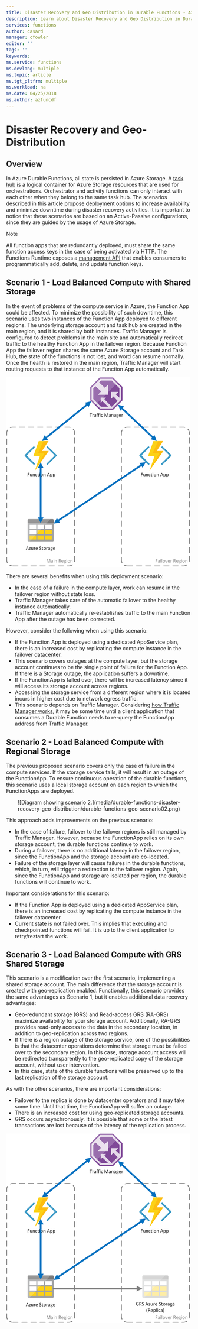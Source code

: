 ```yaml
---
title: Disaster Recovery and Geo Distribution in Durable Functions - Azure
description: Learn about Disaster Recovery and Geo Distribution in Durable Functions.
services: functions
author: casard
manager: cfowler
editor: ''
tags: ''
keywords:
ms.service: functions
ms.devlang: multiple
ms.topic: article
ms.tgt_pltfrm: multiple
ms.workload: na
ms.date: 04/25/2018
ms.author: azfuncdf
---
```


# Disaster Recovery and Geo-Distribution

## Overview
In Azure Durable Functions, all state is persisted in Azure Storage. A [task hub](durable-functions-task-hubs.md) is a logical container for Azure Storage resources that are used for orchestrations. Orchestrator and activity functions can only interact with each other when they belong to the same task hub.
The scenarios described in this article propose deployment options to increase availability and minimize downtime during disaster recovery activities.
It is important to notice that these scenarios are based on an Active-Passive configurations, since they are guided by the usage of Azure Storage.


>[!NOTE]
>All function apps that are redundantly deployed, must share the same function access keys in the case of being activated via HTTP. The Functions Runtime exposes a [management API](https://github.com/Azure/azure-functions-host/wiki/Key-management-API) that enables consumers to programmatically add, delete, and update function keys.
>

## Scenario 1 - Load Balanced Compute with Shared Storage
In the event of problems of the compute service in Azure, the Function App could be affected. To minimize the possibility of such downtime, this scenario uses two instances of the Function App deployed to different regions. The underlying storage account and task hub are created in the main region, and it is shared by both instances.
Traffic Manager is configured to detect problems in the main site and automatically redirect traffic to the healthy Function App in the failover region.
Because Function App the failover region shares the same Azure Storage account and Task Hub, the state of the functions is not lost, and word can resume normally. Once the health is restored in the main region, Traffic Manager will start routing requests to that instance of the Function App automatically.


![Diagram showing scenario 1.](media/durable-functions-disaster-recovery-geo-distribution/durable-functions-geo-scenario01.png)

There are several benefits when using this deployment scenario:
- In the case of a failure in the compute layer, work can resume in the failover region without state loss.
- Traffic Manager takes care of the automatic failover to the healthy instance automatically.
- Traffic Manager automatically re-establishes traffic to the main Function App after the outage has been corrected.

However, consider the following when using this scenario:
- If the Function App is deployed using a dedicated AppService plan, there is an increased cost by replicating the compute instance in the failover datacenter.
- This scenario covers outages at the compute layer, but the storage account continues to be the single point of failure for the Function App. If there is a Storage outage, the application suffers a downtime.
- If the FunctionApp is failed over, there will be increased latency since it will access its storage account across regions.
- Accessing the storage service from a different region where it is located incurs in higher cost due to network egress traffic.
- This scenario depends on Traffic Manager. Considering [how Traffic Manager works](../traffic-manager/traffic-manager-overview#how-traffic-manager-works), it may be some time until a client application that consumes a Durable Function needs to re-query the FunctionApp address from Traffic Manager. 


## Scenario 2 - Load Balanced Compute with Regional Storage
The previous proposed scenario covers only the case of failure in the compute services. If the storage service fails, it will result in an outage of the FunctionApp.
To ensure continuous operation of the durable functions, this scenario uses a local storage account on each region to which the FunctionApps are deployed.

<p style="text-align: center;">![Diagram showing scenario 2.](media/durable-functions-disaster-recovery-geo-distribution/durable-functions-geo-scenario02.png)</p>

This approach adds improvements on the previous scenario:
- In the case of failure, failover to the failover regions is still managed by Traffic Manager. However, because the FunctionApp relies on its own storage account, the durable functions continue to work.
- During a failover, there is no additional latency in the failover region, since the FunctionApp and the storage account are co-located.
- Failure of the storage layer will cause failures in the durable functions, which, in turn, will trigger a redirection to the failover region. Again, since the FunctionApp and storage are isolated per region, the durable functions will continue to work.
 
Important considerations for this scenario:
- If the Function App is deployed using a dedicated AppService plan, there is an increased cost by replicating the compute instance in the failover datacenter.
- Current state is not failed over. This implies that executing and checkpointed functions will fail. It is up to the client application to retry/restart the work.

## Scenario 3 - Load Balanced Compute with GRS Shared Storage
This scenario is a modification over the first scenario, implementing a shared storage account. The main difference that the storage account is created with geo-replication enabled.
Functionally, this scenario provides the same advantages as Scenario 1, but it enables additional data recovery advantages:
- Geo-redundant storage (GRS) and Read-access GRS (RA-GRS) maximize availability for your storage account. Additionally, RA-GRS provides read-only access to the data in the secondary location, in addition to geo-replication across two regions.
- If there is a region outage of the storage service, one of the possibilities is that the datacenter operations determine that storage must be failed over to the secondary region. In this case, storage account access will be redirected transparently to the geo-replicated copy of the storage account, without user intervention.
- In this case, state of the durable functions will be preserved up to the last replication of the storage account.

As with the other scenarios, there are important considerations:
- Failover to the replica is done by datacenter operators and it may take some time. Until that time, the FunctionApp will suffer an outage.
- There is an increased cost for using geo-replicated storage accounts.
- GRS occurs asynchronously. It is possible that some or the latest transactions are lost because of the latency of the replication process.

![Diagram showing scenario 3.](media/durable-functions-disaster-recovery-geo-distribution/durable-functions-geo-scenario03.png)
